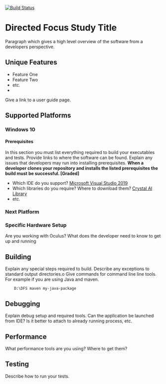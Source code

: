 [![Build Status](https://dev.azure.com/dservice/dservice/_apis/build/status/SMU-Guildhall-Doug-Service.Directed-Focus-Study-Template?branchName=main)](https://dev.azure.com/dservice/dservice/_build/latest?definitionId=1&branchName=main)
# Directed Focus Study Title 
Paragraph which gives a high level overview of the software from a developers
perspective.
## Unique Features
 * Feature One
 * Feature Two
 * etc.
 * 
Give a link to a user guide page.
## Supported Platforms
### Windows 10
#### Prerequisites
In this section you must list everything required to build your executables
and tests. Provide links to where the software can be found.
Explain any issues that developers may run into installing prerequisites.
**When a developer clones your repository and installs the listed
prerequisites the build must be successful. [Graded]**
  * Which IDE do you support? [Microsoft Visual Studio 2019](https://visualstudio.microsoft.com/downloads/)
  * Which libraries do you require? Where to download them? [Crystal AI Library](https://github.com/igiagkiozis/CrystalAI)
  * etc.
### Next Platform

### Specific Hardware Setup
Are you working with Oculus? What does the developer need to know to get 
up and running

## Building
Explain any special steps required to build.
Describe any exceptions to standard output directories.o
Give commands for command line line tools. For example if you are using
Java and maven.
```
    D:\DFS maven my-java-package
```
## Debugging
Explain debug setup and required tools. Can the application be launched
from IDE? Is it better to attach to already running process, etc.
## Performance
What performance tools are you using? Where to get them?
## Testing
Describe how to run your tests.

